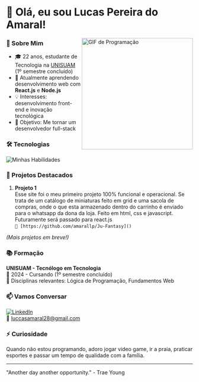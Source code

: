 # 👋 Olá, eu sou Lucas Pereira do Amaral!

<img align="right" width="300" src="https://media.giphy.com/media/qgQUggAC3Pfv687qPC/giphy.gif" alt="GIF de Programação">

### 🚀 Sobre Mim
- 🎓 22 anos, estudante de Tecnologia na [UNISUAM](https://www.unisuam.edu.br/) (1º semestre concluído)
- 🌱 Atualmente aprendendo desenvolvimento web com **React.js** e **Node.js**
- 💡 Interesses: desenvolvimento front-end e inovação tecnológica
- 🎯 Objetivo: Me tornar um desenvolvedor full-stack

### 🛠 Tecnologias
![Minhas Habilidades](https://skillicons.dev/icons?i=html,css,js,git,github)

### 📂 Projetos Destacados
1. **Projeto 1**  
   Esse site foi o meu primeiro projeto 100% funcional e operacional. Se trata de um catálogo de miniaturas feito em grid e uma sacola de compras, onde o que esta armazenado dentro do carrinho é enviado para o whatsapp da dona da loja. Feito em html, css e javascript. Futuramente será passado para react.js  
   `🔗 [https://github.com/amarallp/Ju-Fantasy]()`

*(Mais projetos em breve!)*

### 📚 Formação
**UNISUAM - Tecnólogo em Tecnologia**  
📅 2024 - Cursando (1º semestre concluído)  
📖 Disciplinas relevantes: Lógica de Programação, Fundamentos Web

### 📫 Vamos Conversar
[![LinkedIn](https://img.shields.io/badge/-LinkedIn-0077B5?style=flat&logo=linkedin)](/www.linkedin.com/in/lucas-amaral-webdev)  
📧 luccasamaral28@gmail.com

### ⚡ Curiosidade
Quando não estou programando, adoro jogar video game, ir a praia, praticar esportes e passar um tempo de qualidade com a família.

---

"Another day another opportunity." - Trae Young 

